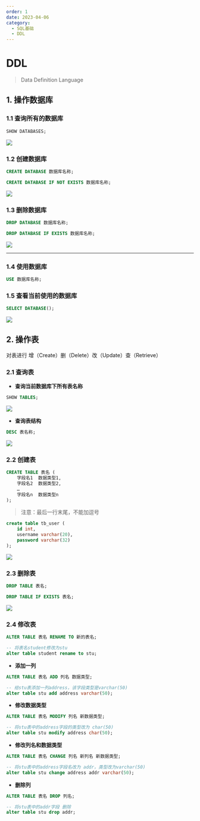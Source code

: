 ```yaml
---
order: 1
date: 2023-04-06
category: 
  - SQL基础
  - DDL
---
```


# DDL
<!-- more -->
> Data Definition Language

## 1. 操作数据库

### 1.1 查询所有的数据库

```sql
SHOW DATABASES;
```

![ ](./assets/image-20210721221107014.png)

### 1.2 创建数据库

```sql
CREATE DATABASE 数据库名称;

CREATE DATABASE IF NOT EXISTS 数据库名称;
```

![ ](./assets/image-20210721224056476.png)

### 1.3 删除数据库

```sql
DROP DATABASE 数据库名称;

DROP DATABASE IF EXISTS 数据库名称;
```

![ ](./assets/image-20210721224435251.png)

---

### 1.4 使用数据库

```sql
USE 数据库名称;
```

### 1.5 查看当前使用的数据库

```sql
SELECT DATABASE();
```

![ ](./assets/image-20210721224720841.png)

## 2. 操作表

对表进行 增（Create）删（Delete）改（Update）查（Retrieve）

### 2.1 查询表

* **查询当前数据库下所有表名称**

```sql
SHOW TABLES;
```

![ ](./assets/image-20210721230202814.png)

* **查询表结构**

```sql
DESC 表名称;
```

![ ](./assets/image-20210721230332428.png)

### 2.2 创建表

```sql
CREATE TABLE 表名 (
    字段名1  数据类型1,
    字段名2  数据类型2,
    …
    字段名n  数据类型n
);

```

> 注意：最后一行末尾，不能加逗号

```sql
create table tb_user (
    id int,
    username varchar(20),
    password varchar(32)
);
```

![ ](./assets/image-20210721231142326.png)

### 2.3 删除表

```sql
DROP TABLE 表名;

DROP TABLE IF EXISTS 表名;
```

![ ](./assets/image-20210721235108267.png)

### 2.4 修改表

```sql
ALTER TABLE 表名 RENAME TO 新的表名;

-- 将表名student修改为stu
alter table student rename to stu;
```

* **添加一列**

```sql
ALTER TABLE 表名 ADD 列名 数据类型;

-- 给stu表添加一列address，该字段类型是varchar(50)
alter table stu add address varchar(50);
```

* **修改数据类型**

```sql
ALTER TABLE 表名 MODIFY 列名 新数据类型;

-- 将stu表中的address字段的类型改为 char(50)
alter table stu modify address char(50);
```

* **修改列名和数据类型**

```sql
ALTER TABLE 表名 CHANGE 列名 新列名 新数据类型;

-- 将stu表中的address字段名改为 addr，类型改为varchar(50)
alter table stu change address addr varchar(50);
```

* **删除列**

```sql
ALTER TABLE 表名 DROP 列名;

-- 将stu表中的addr字段 删除
alter table stu drop addr;
```
